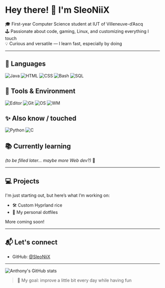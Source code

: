 # Hey there! 👋 I'm SleoNiiX

🎓 First-year Computer Science student at IUT of Villeneuve-d’Ascq  
🕹️ Passionate about code, gaming, Linux, and customizing everything I touch  
💡 Curious and versatile — I learn fast, especially by doing

---

## 🧠 Languages

![Java](https://img.shields.io/badge/Java-000000?logo=openjdk&logoColor=white)
![HTML](https://img.shields.io/badge/HTML-E34F26?logo=html5&logoColor=white)
![CSS](https://img.shields.io/badge/CSS-663399?logo=css&logoColor=white)
![Bash](https://img.shields.io/badge/Bash-4EAA25?logo=gnubash&logoColor=white)
![SQL](https://img.shields.io/badge/SQL-4169E1?logo=postgresql&logoColor=white)

## 🔧 Tools & Environment

![Editor](https://img.shields.io/badge/Editor-VSCode-2F80ED?logo=vscodium&logoColor=white) 
![Git](https://img.shields.io/badge/VCS-Git-F05032?logo=git&logoColor=white)
![OS](https://img.shields.io/badge/OS-EndeavourOS-7F7FFF?logo=arch-linux&logoColor=white) 
![WM](https://img.shields.io/badge/WM-Hyprland-58E1FF?logo=hyprland&logoColor=white) 

## ✨ Also know / touched

![Python](https://img.shields.io/badge/Python-3776AB?logo=python&logoColor=white)
![C](https://img.shields.io/badge/C-A8B9CC?logo=c&logoColor=white)

## 📚 Currently learning

*(to be filled later... maybe more Web dev?)* 🧪

---

## 💻 Projects

I'm just starting out, but here’s what I’m working on:

- 🛠️ Custom Hyprland rice
- 🧙 My personal dotfiles

More coming soon!

---

## 📬 Let's connect

- GitHub: [@SleoNiiX](https://github.com/SleoNiiX)

---

![Anthony's GitHub stats](https://github-readme-stats.vercel.app/api?username=SleoNiiX&show_icons=true&theme=tokyonight)

> 🚀 My goal: improve a little bit every day while having fun
